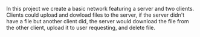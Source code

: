 In this project we create a basic network featuring a server and two clients. Clients could upload and dowload files to the server, if the server didn't have a file but another client did, the server would download the file from the other client, upload it to user requesting, and delete file.
